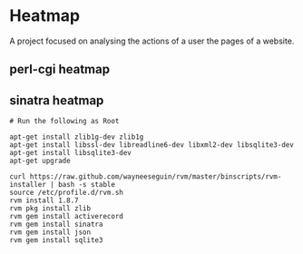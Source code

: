 

Heatmap
=======

A project focused on analysing the actions of a user the pages of a website.




perl-cgi heatmap
----------------





sinatra heatmap
----------------

    # Run the following as Root

    apt-get install zlib1g-dev zlib1g
    apt-get install libssl-dev libreadline6-dev libxml2-dev libsqlite3-dev
    apt-get install libsqlite3-dev
    apt-get upgrade

    curl https://raw.github.com/wayneeseguin/rvm/master/binscripts/rvm-installer | bash -s stable
    source /etc/profile.d/rvm.sh
    rvm install 1.8.7
    rvm pkg install zlib
    rvm gem install activerecord
    rvm gem install sinatra
    rvm gem install json
    rvm gem install sqlite3

